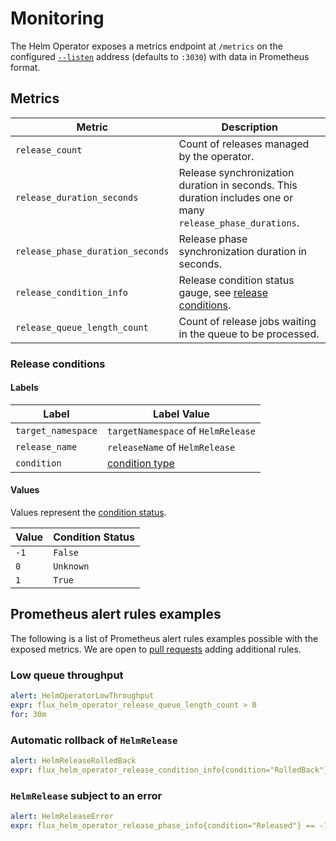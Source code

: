 # Monitoring

The Helm Operator exposes a metrics endpoint at `/metrics`  on the configured
[`--listen`](operator.md#general-flags) address (defaults to `:3030`) with data
in Prometheus format.

## Metrics

| Metric | Description
|--------|---
| `release_count` | Count of releases managed by the operator. |
| `release_duration_seconds` | Release synchronization duration in seconds. This duration includes one or many `release_phase_durations`. |
| `release_phase_duration_seconds` | Release phase synchronization duration in seconds. |
| `release_condition_info` | Release condition status gauge, see [release conditions](#release-conditions).
| `release_queue_length_count` | Count of release jobs waiting in the queue to be processed. |

### Release conditions

#### Labels

| Label              | Label Value |
|--------------------|---
| `target_namespace` | `targetNamespace` of `HelmRelease`
| `release_name`     | `releaseName` of `HelmRelease`
| `condition`        | [condition type](helmrelease-custom-resource.md#helm.fluxcd.io/v1.HelmReleaseConditionType)

#### Values

Values represent the [condition status](helmrelease-custom-resource.md#helm.fluxcd.io/v1.ConditionStatus).

| Value | Condition Status |
|-------|---
| `-1`  | `False`
| `0`   | `Unknown`
| `1`   | `True`

## Prometheus alert rules examples

The following is a list of Prometheus alert rules examples possible
with the exposed metrics. We are open to [pull requests](
https://github.com/fluxcd/helm-operator/pulls) adding additional rules.

### Low queue throughput

```yaml
alert: HelmOperatorLowThroughput
expr: flux_helm_operator_release_queue_length_count > 0
for: 30m
```

### Automatic rollback of `HelmRelease`

```yaml
alert: HelmReleaseRolledBack
expr: flux_helm_operator_release_condition_info{condition="RolledBack"} == 1
```

### `HelmRelease` subject to an error

```yaml
alert: HelmReleaseError
expr: flux_helm_operator_release_phase_info{condition="Released"} == -1
```
